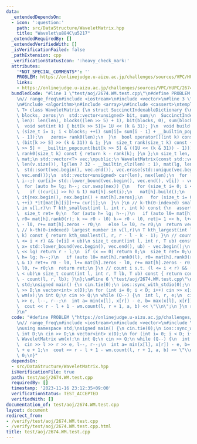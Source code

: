 ```yaml
---
data:
  _extendedDependsOn:
  - icon: ':question:'
    path: src/DataStructure/WaveletMatrix.hpp
    title: "Wavelet\u884C\u5217"
  _extendedRequiredBy: []
  _extendedVerifiedWith: []
  _isVerificationFailed: false
  _pathExtension: cpp
  _verificationStatusIcon: ':heavy_check_mark:'
  attributes:
    '*NOT_SPECIAL_COMMENTS*': ''
    PROBLEM: https://onlinejudge.u-aizu.ac.jp/challenges/sources/VPC/HUPC/2674
    links:
    - https://onlinejudge.u-aizu.ac.jp/challenges/sources/VPC/HUPC/2674
  bundledCode: "#line 1 \"test/aoj/2674.WM.test.cpp\"\n#define PROBLEM \"https://onlinejudge.u-aizu.ac.jp/challenges/sources/VPC/HUPC/2674\"\
    \n// range_freq\n#include <iostream>\n#include <vector>\n#line 3 \"src/DataStructure/WaveletMatrix.hpp\"\
    \n#include <algorithm>\n#include <array>\n#include <cassert>\ntemplate <class\
    \ T> class WaveletMatrix {\n struct SuccinctIndexableDictionary {\n  size_t len,\
    \ blocks, zeros;\n  std::vector<unsigned> bit, sum;\n  SuccinctIndexableDictionary(size_t\
    \ len): len(len), blocks((len >> 5) + 1), bit(blocks, 0), sum(blocks, 0) {}\n\
    \  void set(int k) { bit[k >> 5]|= 1U << (k & 31); }\n  void build() {\n   for\
    \ (size_t i= 1; i < blocks; ++i) sum[i]= sum[i - 1] + __builtin_popcount(bit[i\
    \ - 1]);\n   zeros= rank0(len);\n  }\n  bool operator[](int k) const { return\
    \ (bit[k >> 5] >> (k & 31)) & 1; }\n  size_t rank(size_t k) const { return (sum[k\
    \ >> 5] + __builtin_popcount(bit[k >> 5] & ((1U << (k & 31)) - 1))); }\n  size_t\
    \ rank0(size_t k) const { return k - rank(k); }\n };\n size_t len, lg;\n std::vector<SuccinctIndexableDictionary>\
    \ mat;\n std::vector<T> vec;\npublic:\n WaveletMatrix(const std::vector<T> &v):\
    \ len(v.size()), lg(len ? 32 - __builtin_clz(len) : 1), mat(lg, len), vec(v) {\n\
    \  std::sort(vec.begin(), vec.end()), vec.erase(std::unique(vec.begin(), vec.end()),\
    \ vec.end());\n  std::vector<unsigned> cur(len), nex(len);\n  for (int i= len;\
    \ i--;) cur[i]= std::lower_bound(vec.begin(), vec.end(), v[i]) - vec.begin();\n\
    \  for (auto h= lg; h--; cur.swap(nex)) {\n   for (size_t i= 0; i < len; ++i)\n\
    \    if ((cur[i] >> h) & 1) mat[h].set(i);\n   mat[h].build();\n   std::array\
    \ it{nex.begin(), nex.begin() + mat[h].zeros};\n   for (size_t i= 0; i < len;\
    \ ++i) *it[mat[h][i]]++= cur[i];\n  }\n }\n // k-th(0-indexed) smallest number\
    \ in v[l,r)\n T kth_smallest(int l, int r, int k) const {\n  assert(k < r - l);\n\
    \  size_t ret= 0;\n  for (auto h= lg; h--;)\n   if (auto l0= mat[h].rank0(l),\
    \ r0= mat[h].rank0(r); k >= r0 - l0) k-= r0 - l0, ret|= 1 << h, l+= mat[h].zeros\
    \ - l0, r+= mat[h].zeros - r0;\n   else l= l0, r= r0;\n  return vec[ret];\n }\n\
    \ // k-th(0-indexed) largest number in v[l,r)\n T kth_largest(int l, int r, int\
    \ k) const { return kth_smallest(l, r, r - l - k - 1); }\n // count i s.t. (l\
    \ <= i < r) && (v[i] < ub)\n size_t count(int l, int r, T ub) const {\n  size_t\
    \ x= std::lower_bound(vec.begin(), vec.end(), ub) - vec.begin();\n  if (x >= 1u\
    \ << lg) return r - l;\n  if (x == 0) return 0;\n  size_t ret= 0;\n  for (auto\
    \ h= lg; h--;)\n   if (auto l0= mat[h].rank0(l), r0= mat[h].rank0(r); (x >> h)\
    \ & 1) ret+= r0 - l0, l+= mat[h].zeros - l0, r+= mat[h].zeros - r0;\n   else l=\
    \ l0, r= r0;\n  return ret;\n }\n // count i s.t. (l <= i < r) && (lb <= v[i]\
    \ < ub)\n size_t count(int l, int r, T lb, T ub) const { return count(l, r, ub)\
    \ - count(l, r, lb); }\n};\n#line 6 \"test/aoj/2674.WM.test.cpp\"\nusing namespace\
    \ std;\nsigned main() {\n cin.tie(0);\n ios::sync_with_stdio(0);\n int D;\n cin\
    \ >> D;\n vector<int> x(D);\n for (int i= 0; i < D; i++) cin >> x[i];\n WaveletMatrix\
    \ wm(x);\n int Q;\n cin >> Q;\n while (Q--) {\n  int l, r, e;\n  cin >> l >> r\
    \ >> e, l--, r--;\n  int a= min(x[l], x[r]) - e, b= max(x[l], x[r]) + e + 1;\n\
    \  cout << r - l + 1 - wm.count(l, r + 1, a, b) << \"\\n\";\n }\n return 0;\n\
    }\n"
  code: "#define PROBLEM \"https://onlinejudge.u-aizu.ac.jp/challenges/sources/VPC/HUPC/2674\"\
    \n// range_freq\n#include <iostream>\n#include <vector>\n#include \"src/DataStructure/WaveletMatrix.hpp\"\
    \nusing namespace std;\nsigned main() {\n cin.tie(0);\n ios::sync_with_stdio(0);\n\
    \ int D;\n cin >> D;\n vector<int> x(D);\n for (int i= 0; i < D; i++) cin >> x[i];\n\
    \ WaveletMatrix wm(x);\n int Q;\n cin >> Q;\n while (Q--) {\n  int l, r, e;\n\
    \  cin >> l >> r >> e, l--, r--;\n  int a= min(x[l], x[r]) - e, b= max(x[l], x[r])\
    \ + e + 1;\n  cout << r - l + 1 - wm.count(l, r + 1, a, b) << \"\\n\";\n }\n return\
    \ 0;\n}"
  dependsOn:
  - src/DataStructure/WaveletMatrix.hpp
  isVerificationFile: true
  path: test/aoj/2674.WM.test.cpp
  requiredBy: []
  timestamp: '2023-11-16 23:12:35+09:00'
  verificationStatus: TEST_ACCEPTED
  verifiedWith: []
documentation_of: test/aoj/2674.WM.test.cpp
layout: document
redirect_from:
- /verify/test/aoj/2674.WM.test.cpp
- /verify/test/aoj/2674.WM.test.cpp.html
title: test/aoj/2674.WM.test.cpp
---
```

